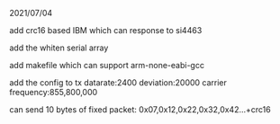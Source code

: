 2021/07/04

add crc16 based IBM which can response to si4463

add the whiten serial array

add makefile which can support arm-none-eabi-gcc

add the config to tx
  datarate:2400
  deviation:20000
  carrier frequency:855,800,000

can send 10 bytes of fixed packet: 0x07,0x12,0x22,0x32,0x42...+crc16


